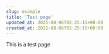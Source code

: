 ```yaml
---
slug: example
title: 'Test page'
updated_at: 2021-08-06T02:25:15+00:00
created_at: 2021-08-06T02:25:15+00:00
---
```

This is a test page